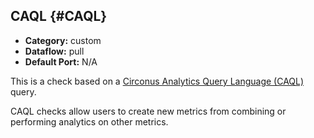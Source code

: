 ## CAQL {#CAQL}
 * **Category:** custom
 * **Dataflow:** pull
 * **Default Port:** N/A

This is a check based on a [Circonus Analytics Query Language (CAQL)](/CAQL.md) query.

CAQL checks allow users to create new metrics from combining or performing analytics on other metrics.
